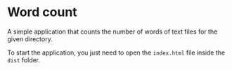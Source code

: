 # Word count

A simple application that counts the number of words of text files for the given directory.

To start the application, you just need to open the `index.html` file inside the `dist` folder.